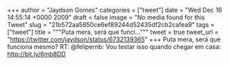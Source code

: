 
+++
author = "Jaydson Gomes"
categories = ["tweet"]
date = "Wed Dec 16 14:55:14 +0000 2009"
draft = false
image = "No media found for this Tweet"
slug = "21b572aa5850ce6ef89244d52435df2cb2cafea9"
tags = ["tweet"]
title = """Puta mera, será que funci..."""
tweet = true
tweet_url = "https://twitter.com/jaydson/status/6732139365"
+++
Puta mera, será que funciona mesmo? RT: @felipernb: Vou testar isso quando chegar em casa: http://bit.ly/6mb8DD

